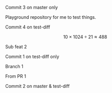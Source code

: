 Commit 3 on master only



Playground repository for me to test things.

Commit 4 on test-diff

$$10 \times 1024 \div 21 \approx 488$$

Sub feat 2



Commit 1 on test-diff only


Branch 1

From PR 1

Commit 2 on master & test-diff
